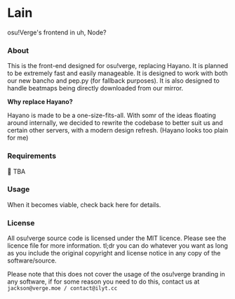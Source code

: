 # Lain

osu!Verge's frontend in uh, Node?

### About
This is the front-end designed for osu!verge, replacing Hayano. It is planned to be extremely fast and easily manageable. 
It is designed to work with both our new bancho and pep.py (for fallback purposes). It is also designed to handle
beatmaps being directly downloaded from our mirror. 

**Why replace Hayano?**

Hayano is made to be a one-size-fits-all. With somr of the ideas floating around internally, we decided to rewrite the 
codebase to better suit us and certain other servers, with a modern design refresh. (Hayano looks too plain for me) 

### Requirements

:dancer: TBA

### Usage
When it becomes viable, check back here for details.

### License

All osu!verge source code is licensed under the MIT licence. Please see the licence file for more information. tl;dr you can do whatever you want as long as you include the original copyright and license notice in any copy of the software/source.

Please note that this does not cover the usage of the osu!verge branding in any software, if for some reason you need to do this, contact us at `jackson@verge.moe / contact@ilyt.cc`
